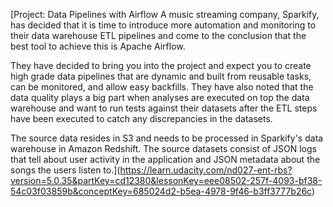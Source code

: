 [Project: Data Pipelines with Airflow
A music streaming company, Sparkify, has decided that it is time to introduce more automation and monitoring to their data warehouse ETL pipelines and come to the conclusion that the best tool to achieve this is Apache Airflow.

They have decided to bring you into the project and expect you to create high grade data pipelines that are dynamic and built from reusable tasks, can be monitored, and allow easy backfills. They have also noted that the data quality plays a big part when analyses are executed on top the data warehouse and want to run tests against their datasets after the ETL steps have been executed to catch any discrepancies in the datasets.

The source data resides in S3 and needs to be processed in Sparkify's data warehouse in Amazon Redshift. The source datasets consist of JSON logs that tell about user activity in the application and JSON metadata about the songs the users listen to.](https://learn.udacity.com/nd027-ent-rbs?version=5.0.35&partKey=cd12380&lessonKey=eee08502-257f-4093-bf38-54c03f03859b&conceptKey=685024d2-b5ea-4978-9f46-b3ff3777b26c)
